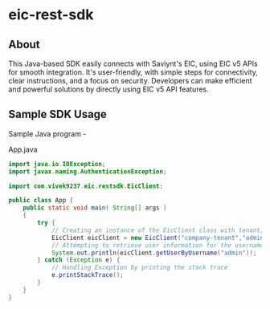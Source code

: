 # eic-rest-sdk

## About
This Java-based SDK easily connects with Saviynt's EIC, using EIC v5 APIs for smooth integration. It's user-friendly, with simple steps for connectivity, clear instructions, and a focus on security. Developers can make efficient and powerful solutions by directly using EIC v5 API features.
## Sample SDK Usage
Sample Java program -

App.java
```Java
import java.io.IOException;
import javax.naming.AuthenticationException;

import com.vivek9237.eic.restsdk.EicClient;

public class App {
    public static void main( String[] args )
    {
        try {
            // Creating an instance of the EicClient class with tenant, username, and password parameters
            EicClient eicClient = new EicClient("company-tenant","admin","strongestPassword");
            // Attempting to retrieve user information for the username "admin"
            System.out.println(eicClient.getUserByUsername("admin"));
        } catch (Exception e) {
            // Handling Exception by printing the stack trace
            e.printStackTrace();
        }
    }
}
```
